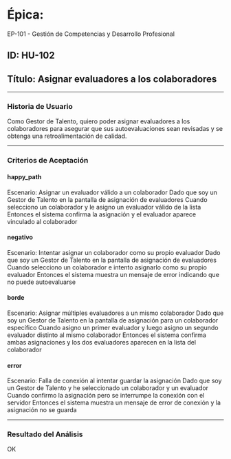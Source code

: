 # Épica: 
EP-101 - Gestión de Competencias y Desarrollo Profesional

## ID: HU-102  
## Título: Asignar evaluadores a los colaboradores

---

### Historia de Usuario

Como Gestor de Talento, quiero poder asignar evaluadores a los colaboradores para asegurar que sus autoevaluaciones sean revisadas y se obtenga una retroalimentación de calidad.

---

### Criterios de Aceptación

#### happy_path
Escenario: Asignar un evaluador válido a un colaborador
Dado que soy un Gestor de Talento en la pantalla de asignación de evaluadores
Cuando selecciono un colaborador y le asigno un evaluador válido de la lista
Entonces el sistema confirma la asignación y el evaluador aparece vinculado al colaborador

#### negativo
Escenario: Intentar asignar un colaborador como su propio evaluador
Dado que soy un Gestor de Talento en la pantalla de asignación de evaluadores
Cuando selecciono un colaborador e intento asignarlo como su propio evaluador
Entonces el sistema muestra un mensaje de error indicando que no puede autoevaluarse

#### borde
Escenario: Asignar múltiples evaluadores a un mismo colaborador
Dado que soy un Gestor de Talento en la pantalla de asignación para un colaborador específico
Cuando asigno un primer evaluador y luego asigno un segundo evaluador distinto al mismo colaborador
Entonces el sistema confirma ambas asignaciones y los dos evaluadores aparecen en la lista del colaborador

#### error
Escenario: Falla de conexión al intentar guardar la asignación
Dado que soy un Gestor de Talento y he seleccionado un colaborador y un evaluador
Cuando confirmo la asignación pero se interrumpe la conexión con el servidor
Entonces el sistema muestra un mensaje de error de conexión y la asignación no se guarda

---

### Resultado del Análisis  
OK


